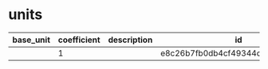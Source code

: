 # units
|base_unit|coefficient|description|id|is_error|name|
|--|--|--|--|--|--|
||1||e8c26b7fb0db4cf49344d6841c8a374e|True|грамм|